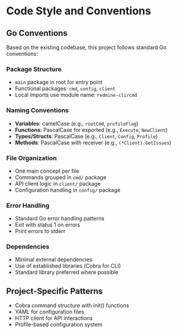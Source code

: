 # Code Style and Conventions

## Go Conventions
Based on the existing codebase, this project follows standard Go conventions:

### Package Structure
- `main` package in root for entry point
- Functional packages: `cmd`, `config`, `client`
- Local imports use module name: `redmine-cli/cmd`

### Naming Conventions
- **Variables**: camelCase (e.g., `rootCmd`, `profileFlag`)
- **Functions**: PascalCase for exported (e.g., `Execute`, `NewClient`)
- **Types/Structs**: PascalCase (e.g., `Client`, `Config`, `Profile`)
- **Methods**: PascalCase with receiver (e.g., `(*Client).GetIssues`)

### File Organization
- One main concept per file
- Commands grouped in `cmd/` package
- API client logic in `client/` package
- Configuration handling in `config/` package

### Error Handling
- Standard Go error handling patterns
- Exit with status 1 on errors
- Print errors to stderr

### Dependencies
- Minimal external dependencies
- Use of established libraries (Cobra for CLI)
- Standard library preferred where possible

## Project-Specific Patterns
- Cobra command structure with init() functions
- YAML for configuration files
- HTTP client for API interactions
- Profile-based configuration system